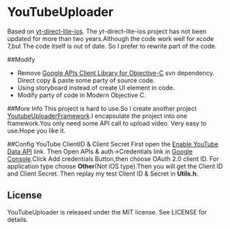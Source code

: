 # YouTubeUploader
Based on [yt-direct-lite-ios](https://github.com/youtube/yt-direct-lite-iOS).
The yt-direct-lite-ios project has not been updated for more than two years.Although the code work well for xcode 7,but The code itself is out of date.
So I prefer to rewrite part of the code.

##Modify

- Remove  [Google APIs Client Library for Objective-C](http://code.google.com/p/google-api-objectivec-client/) svn dependency. Direct copy & paste some party of source code.
- Using storyboard instead of create UI element in code.
- Modify party of code in Modern Objective C.

##More Info
This project is hard to use.So I create another project [YoutubeUploaderFramework](https://github.com/tbago/YouTubeUploaderFramework).I encapsulate the project into one framework.You only need some API call to upload video.
Very easy to use.Hope you like it.

##Config YouTube ClientID & Client Secret
First open the [Enable YouTube Data API](https://console.developers.google.com/flows/enableapi?apiid=youtube) link.
Then Open APIs & auth->Credentials link in [Google Console](https://console.developers.google.com).Click Add credentials Button,then choose OAuth 2.0 client ID. For application type choose **Other**(Not iOS type).Then you will get the Client ID and Client Secret.
Then replay my test Client ID & Secret in **Utils.h**.

## License

YouTubeUploader is released under the MIT license. See LICENSE for details.
